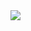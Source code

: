 <a href="https://github.com/anuraghazra/github-readme-stats">
  <img align="left" src="https://github-readme-stats.vercel.app/api?username=koyochan&count_private=true&show_icons=true" />
</a>



